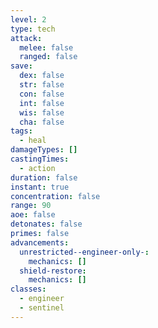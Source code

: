 ```yaml
---
level: 2
type: tech
attack:
  melee: false
  ranged: false
save:
  dex: false
  str: false
  con: false
  int: false
  wis: false
  cha: false
tags:
  - heal
damageTypes: []
castingTimes:
  - action
duration: false
instant: true
concentration: false
range: 90
aoe: false
detonates: false
primes: false
advancements:
  unrestricted--engineer-only-:
    mechanics: []
  shield-restore:
    mechanics: []
classes:
  - engineer
  - sentinel
---
```

